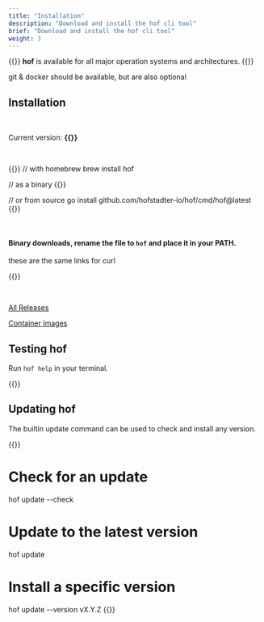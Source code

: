 ```yaml
---
title: "Installation"
description: "Download and install the hof cli tool"
brief: "Download and install the hof cli tool"
weight: 3
---
```


{{<lead>}}
__hof__ is available for all major operation systems and architectures.
{{</lead>}}

git & docker should be available, but are also optional

## Installation

<br>

Current version: <b>{{<hof-rel-link>}}</b>

<br>

{{<codeInner title="installation commands" lang="text">}}
// with homebrew
brew install hof


// as a binary
{{<hof-curl>}}

// or from source
go install github.com/hofstadter-io/hof/cmd/hof@latest
{{</codeInner>}}

<br>

#### Binary downloads, rename the file to `hof` and place it in your PATH.

these are the same links for curl

{{<hof-dl-btns>}}

<br>

[All Releases](https://github.com/hofstadter-io/hof/releases)

[Container Images](https://hub.docker.com/r/hofstadter/hof/tags)




## Testing __hof__

Run `hof help` in your terminal.

{{<codePane file="code/cmd-help/hof" title="$ hof help" lang="text">}}



## Updating __hof__


The builtin update command can be used to check and install any version.

{{<codeInner lang="sh">}}
# Check for an update
hof update --check

# Update to the latest version
hof update

# Install a specific version
hof update --version vX.Y.Z
{{</codeInner>}}


